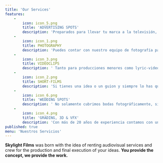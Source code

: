 ```yaml
---
title: 'Our Services'
features:
    -
        icon: icon_5.png
        title: 'ADVERTISING SPOTS'
        description: 'Preparados para llevar tu marca a la televisión, redes sociales o incluso los cines te ofrecemos realizar la producción desde la A hasta la Z.'
    -
        icon: icon_1.png
        title: PHOTOGRAPHY
        description: 'Puedes contar con nuestro equipo de fotografía para eventos de todo tipo, portadas de revista, foto fija inmobiliario, etc'
    -
        icon: icon_3.png
        title: VIDEOCLIPS
        description: ' Tanto para producciones menores como lyric-videos como para proyectos mayores te ofrecemos la mejor resolución para acompañar tu música.'
    -
        icon: icon_2.png
        title: SHORT-FILMS
        description: 'Si tienes una idea o un guion y siempre lo has querido llevar a la gran pantalla, contamos con el equipo técnico y todo el material para hacer realidad tu sueño.'
    -
        icon: icon_6.png
        title: 'WEDDING SPOTS'
        description: ' No solamente cubrimos bodas fotográficamente, sino que te ofrecemos realizarte un vídeo recopilatorio de tu día más especial.'
    -
        icon: icon_4.png
        title: 'GRADING, 3D & VFX'
        description: 'Con más de 20 años de experiencia contamos con un editor profesional reconocido por trabajadores de películas como Avatar, Star Wars y mucho más.'
published: true
menu: 'Nuestros Servicios'
---
```


**Skylight Films** was born with the idea of renting audiovisual services and crew for the production and final execution of your ideas. **You provide the concept, we provide the work.**